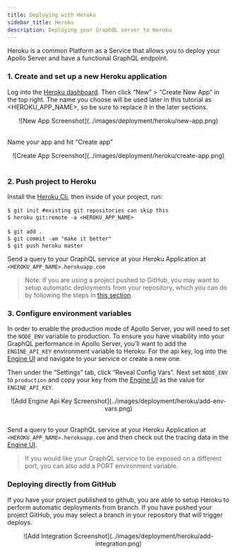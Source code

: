 ```yaml
---
title: Deploying with Heroku
sidebar_title: Heroku
description: Deploying your GraphQL server to Heroku
---
```


Heroku is a common Platform as a Service that allows you to deploy your Apollo Server and have a functional GraphQL endpoint.


<h3 id="configure-heroku" title="Configure Heroku">1. Create and set up a new Heroku application</h3>

Log into the [Heroku dashboard](https://dashboard.heroku.com/apps). Then click “New” > “Create New App” in the top right. The name you choose will be used later in this tutorial as <HEROKU_APP_NAME>, so be sure to replace it in the later sections.

<div style="text-align:center">
![New App Screenshot](../images/deployment/heroku/new-app.png)
<br></br>
</div>

Name your app and hit “Create app”

<div style="text-align:center">
![Create App Screenshot](../images/deployment/heroku/create-app.png)
<br></br>
</div>

<h3 id="deploy" title="Deploy with Heroku Push">2. Push project to Heroku</h3>

Install the [Heroku Cli](https://devcenter.heroku.com/articles/heroku-cli), then inside of your project, run:

```shell
$ git init #existing git repositories can skip this
$ heroku git:remote -a <HEROKU_APP_NAME>

$ git add .
$ git commit -am "make it better"
$ git push heroku master
```

Send a query to your GraphQL service at your Heroku Application at `<HEROKU_APP_NAME>.herokuapp.com`

> Note: If you are using a project pushed to GitHub, you may want to setup automatic deployments from your repository, which you can do by following the steps in [this section](#github-deploy).

<h3 id="env-vars" title="Environment variables">3. Configure environment variables</h3>

In order to enable the production mode of Apollo Server, you will need to set the `NODE_ENV` variable to production. To ensure you have visability into your GraphQL performance in Apollo Server, you'll want to add the `ENGINE_API_KEY` environment variable to Heroku. For the api key, log into the [Engine UI](https://engine.apollographql.com) and navigate to your service or create a new one.

Then under the “Settings” tab, click “Reveal Config Vars". Next set `NODE_ENV` to `production` and copy your key from the [Engine UI](http://engine.apollographql.com/) as the value for `ENGINE_API_KEY`.

<div style="text-align:center">
![Add Engine Api Key Screenshot](../images/deployment/heroku/add-env-vars.png)
<br></br>
</div>

Send a query to your GraphQL service at your Heroku Application at `<HEROKU_APP_NAME>.herokuapp.com` and then check out the tracing data in the [Engine UI](http://engine.apollographql.com/).

> If you would like your GraphQL service to be exposed on a different port, you can also add a PORT environment variable.

<h3 id="github-deploy" title="Github Deploy">Deploying directly from GitHub</h3>

If you have your project published to github, you are able to setup Heroku to perform automatic deployments from branch. If you have pushed your project GitHub, you may select a branch in your repository that will trigger deploys.

<div style="text-align:center">
![Add Integration Screenshot](../images/deployment/heroku/add-integration.png)
<br></br>
</div>

